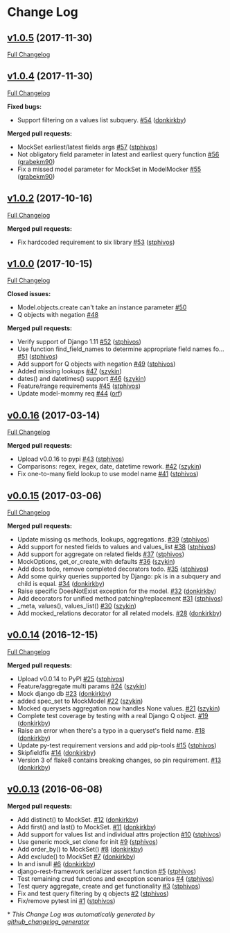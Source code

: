 # Change Log

## [v1.0.5](https://github.com/stphivos/django-mock-queries/tree/v1.0.5) (2017-11-30)
[Full Changelog](https://github.com/stphivos/django-mock-queries/compare/v1.0.4...v1.0.5)

## [v1.0.4](https://github.com/stphivos/django-mock-queries/tree/v1.0.4) (2017-11-30)
[Full Changelog](https://github.com/stphivos/django-mock-queries/compare/v1.0.2...v1.0.4)

**Fixed bugs:**

- Support filtering on a values list subquery. [\#54](https://github.com/stphivos/django-mock-queries/pull/54) ([donkirkby](https://github.com/donkirkby))

**Merged pull requests:**

- MockSet earliest/latest fields args [\#57](https://github.com/stphivos/django-mock-queries/pull/57) ([stphivos](https://github.com/stphivos))
- Not obligatory field parameter in latest and earliest query function [\#56](https://github.com/stphivos/django-mock-queries/pull/56) ([grabekm90](https://github.com/grabekm90))
- Fix a missed model parameter for MockSet in ModelMocker [\#55](https://github.com/stphivos/django-mock-queries/pull/55) ([grabekm90](https://github.com/grabekm90))

## [v1.0.2](https://github.com/stphivos/django-mock-queries/tree/v1.0.2) (2017-10-16)
[Full Changelog](https://github.com/stphivos/django-mock-queries/compare/v1.0.0...v1.0.2)

**Merged pull requests:**

- Fix hardcoded requirement to six library [\#53](https://github.com/stphivos/django-mock-queries/pull/53) ([stphivos](https://github.com/stphivos))

## [v1.0.0](https://github.com/stphivos/django-mock-queries/tree/v1.0.0) (2017-10-15)
[Full Changelog](https://github.com/stphivos/django-mock-queries/compare/v0.0.16...v1.0.0)

**Closed issues:**

- Model.objects.create can't take an instance parameter [\#50](https://github.com/stphivos/django-mock-queries/issues/50)
- Q objects with negation [\#48](https://github.com/stphivos/django-mock-queries/issues/48)

**Merged pull requests:**

- Verify support of Django 1.11 [\#52](https://github.com/stphivos/django-mock-queries/pull/52) ([stphivos](https://github.com/stphivos))
- Use function find\_field\_names to determine appropriate field names fo… [\#51](https://github.com/stphivos/django-mock-queries/pull/51) ([stphivos](https://github.com/stphivos))
- Add support for Q objects with negation [\#49](https://github.com/stphivos/django-mock-queries/pull/49) ([stphivos](https://github.com/stphivos))
- Added missing lookups [\#47](https://github.com/stphivos/django-mock-queries/pull/47) ([szykin](https://github.com/szykin))
- dates\(\) and datetimes\(\) support [\#46](https://github.com/stphivos/django-mock-queries/pull/46) ([szykin](https://github.com/szykin))
- Feature/range requirements [\#45](https://github.com/stphivos/django-mock-queries/pull/45) ([stphivos](https://github.com/stphivos))
- Update model-mommy req [\#44](https://github.com/stphivos/django-mock-queries/pull/44) ([orf](https://github.com/orf))

## [v0.0.16](https://github.com/stphivos/django-mock-queries/tree/v0.0.16) (2017-03-14)
[Full Changelog](https://github.com/stphivos/django-mock-queries/compare/v0.0.15...v0.0.16)

**Merged pull requests:**

- Upload v0.0.16 to pypi [\#43](https://github.com/stphivos/django-mock-queries/pull/43) ([stphivos](https://github.com/stphivos))
- Comparisons: regex, iregex, date, datetime rework. [\#42](https://github.com/stphivos/django-mock-queries/pull/42) ([szykin](https://github.com/szykin))
- Fix one-to-many field lookup to use model name [\#41](https://github.com/stphivos/django-mock-queries/pull/41) ([stphivos](https://github.com/stphivos))

## [v0.0.15](https://github.com/stphivos/django-mock-queries/tree/v0.0.15) (2017-03-06)
[Full Changelog](https://github.com/stphivos/django-mock-queries/compare/v0.0.14...v0.0.15)

**Merged pull requests:**

- Update missing qs methods, lookups, aggregations. [\#39](https://github.com/stphivos/django-mock-queries/pull/39) ([stphivos](https://github.com/stphivos))
- Add support for nested fields to values and values\_list [\#38](https://github.com/stphivos/django-mock-queries/pull/38) ([stphivos](https://github.com/stphivos))
- Add support for aggregate on related fields [\#37](https://github.com/stphivos/django-mock-queries/pull/37) ([stphivos](https://github.com/stphivos))
- MockOptions, get\_or\_create\_with defaults [\#36](https://github.com/stphivos/django-mock-queries/pull/36) ([szykin](https://github.com/szykin))
- Add docs todo, remove completed decorators todo. [\#35](https://github.com/stphivos/django-mock-queries/pull/35) ([stphivos](https://github.com/stphivos))
- Add some quirky queries supported by Django: pk is in a subquery and child is equal. [\#34](https://github.com/stphivos/django-mock-queries/pull/34) ([donkirkby](https://github.com/donkirkby))
- Raise specific DoesNotExist exception for the model. [\#32](https://github.com/stphivos/django-mock-queries/pull/32) ([donkirkby](https://github.com/donkirkby))
- Add decorators for unified method patching/replacement [\#31](https://github.com/stphivos/django-mock-queries/pull/31) ([stphivos](https://github.com/stphivos))
- \_meta, values\(\), values\_list\(\) [\#30](https://github.com/stphivos/django-mock-queries/pull/30) ([szykin](https://github.com/szykin))
- Add mocked\_relations decorator for all related models. [\#28](https://github.com/stphivos/django-mock-queries/pull/28) ([donkirkby](https://github.com/donkirkby))

## [v0.0.14](https://github.com/stphivos/django-mock-queries/tree/v0.0.14) (2016-12-15)
[Full Changelog](https://github.com/stphivos/django-mock-queries/compare/v0.0.13...v0.0.14)

**Merged pull requests:**

- Upload v0.0.14 to PyPI [\#25](https://github.com/stphivos/django-mock-queries/pull/25) ([stphivos](https://github.com/stphivos))
- Feature/aggregate multi params [\#24](https://github.com/stphivos/django-mock-queries/pull/24) ([szykin](https://github.com/szykin))
- Mock django db [\#23](https://github.com/stphivos/django-mock-queries/pull/23) ([donkirkby](https://github.com/donkirkby))
- added spec\_set to MockModel [\#22](https://github.com/stphivos/django-mock-queries/pull/22) ([szykin](https://github.com/szykin))
- Mocked querysets aggregation now handles None values. [\#21](https://github.com/stphivos/django-mock-queries/pull/21) ([szykin](https://github.com/szykin))
- Complete test coverage by testing with a real Django Q object. [\#19](https://github.com/stphivos/django-mock-queries/pull/19) ([donkirkby](https://github.com/donkirkby))
- Raise an error when there's a typo in a queryset's field name. [\#18](https://github.com/stphivos/django-mock-queries/pull/18) ([donkirkby](https://github.com/donkirkby))
- Update py-test requirement versions and add pip-tools [\#15](https://github.com/stphivos/django-mock-queries/pull/15) ([stphivos](https://github.com/stphivos))
- Skipfieldfix [\#14](https://github.com/stphivos/django-mock-queries/pull/14) ([donkirkby](https://github.com/donkirkby))
- Version 3 of flake8 contains breaking changes, so pin requirement. [\#13](https://github.com/stphivos/django-mock-queries/pull/13) ([donkirkby](https://github.com/donkirkby))

## [v0.0.13](https://github.com/stphivos/django-mock-queries/tree/v0.0.13) (2016-06-08)
**Merged pull requests:**

- Add distinct\(\) to MockSet. [\#12](https://github.com/stphivos/django-mock-queries/pull/12) ([donkirkby](https://github.com/donkirkby))
- Add first\(\) and last\(\) to MockSet. [\#11](https://github.com/stphivos/django-mock-queries/pull/11) ([donkirkby](https://github.com/donkirkby))
- Add support for values list and individual attrs projection [\#10](https://github.com/stphivos/django-mock-queries/pull/10) ([stphivos](https://github.com/stphivos))
- Use generic mock\_set clone for init [\#9](https://github.com/stphivos/django-mock-queries/pull/9) ([stphivos](https://github.com/stphivos))
- Add order\_by\(\) to MockSet\(\) [\#8](https://github.com/stphivos/django-mock-queries/pull/8) ([donkirkby](https://github.com/donkirkby))
- Add exclude\(\) to MockSet [\#7](https://github.com/stphivos/django-mock-queries/pull/7) ([donkirkby](https://github.com/donkirkby))
- In and isnull [\#6](https://github.com/stphivos/django-mock-queries/pull/6) ([donkirkby](https://github.com/donkirkby))
- django-rest-framework serializer assert function [\#5](https://github.com/stphivos/django-mock-queries/pull/5) ([stphivos](https://github.com/stphivos))
- Test remaining crud functions and exception scenarios [\#4](https://github.com/stphivos/django-mock-queries/pull/4) ([stphivos](https://github.com/stphivos))
- Test query aggregate, create and get functionality [\#3](https://github.com/stphivos/django-mock-queries/pull/3) ([stphivos](https://github.com/stphivos))
- Fix and test query filtering by q objects [\#2](https://github.com/stphivos/django-mock-queries/pull/2) ([stphivos](https://github.com/stphivos))
- Fix/remove pytest ini [\#1](https://github.com/stphivos/django-mock-queries/pull/1) ([stphivos](https://github.com/stphivos))



\* *This Change Log was automatically generated by [github_changelog_generator](https://github.com/skywinder/Github-Changelog-Generator)*